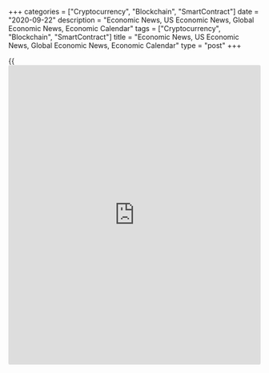 +++
categories = ["Cryptocurrency", "Blockchain", "SmartContract"]
date = "2020-09-22"
description = "Economic News, US Economic News, Global Economic News, Economic Calendar"
tags = ["Cryptocurrency", "Blockchain", "SmartContract"]
title = "Economic News, US Economic News, Global Economic News, Economic Calendar"
type = "post"
+++

{{<iframe id="large-banner" src="https://www.bounty.group/#slide=6.0" width="100%" height="600" scrolling="no" style="border: 0px solid rgb(216, 221, 230); border-radius: 3px;">}}

Thailand will on Tuesday release August figures for imports, exports and
trade balance, highlighting a light day for Asia-Pacific activity. In
July, imports were down 26.38 percent on year and exports sank an annual
11.37 percent, resulting in a $3.34 billion trade surplus. Taiwan will
provide August... [Read more...][1]

Producer prices in South Korea were up 0.5 percent on month in August,
the Bank of Korea said on Tuesday - beating expectations for a decline
of 0.9 percent following the 0.2 percent increase in July. Individually,
prices for agricultural, forestry and marine products jumped 6.1 percent
on month,... [Read more...][2]

Hong Kong's consumer price declined for the second straight month in
August, data from the Census and Statistics Department showed on Monday.
The consumer price index fell 0.4 percent year-on-year in August,
following a 2.3 percent decrease in July. The smaller annual fall in
prices was mainly... [Read more...][3]

[View All][4]

   1. www.rtt[news](https://www.letsplayfx.com/blog/forex-news-website/).com/3129929/thai-trade-data-due-on-tuesday.aspx?type=aeco
   2. www.rtt[news](https://www.letsplayfx.com/blog/forex-news-website/).com/3130268/south-korea-producer-prices-climb-0-5-in-august.aspx?type=aeco
   3. www.rtt[news](https://www.letsplayfx.com/blog/forex-news-website/).com/3130053/hong-kong-consumer-prices-fall-for-second-month.aspx?type=aeco
   4. www.rtt[news](https://www.letsplayfx.com/blog/forex-news-website/).com/list/asian-economic-[news](https://www.letsplayfx.com/blog/forex-news-website/).aspx